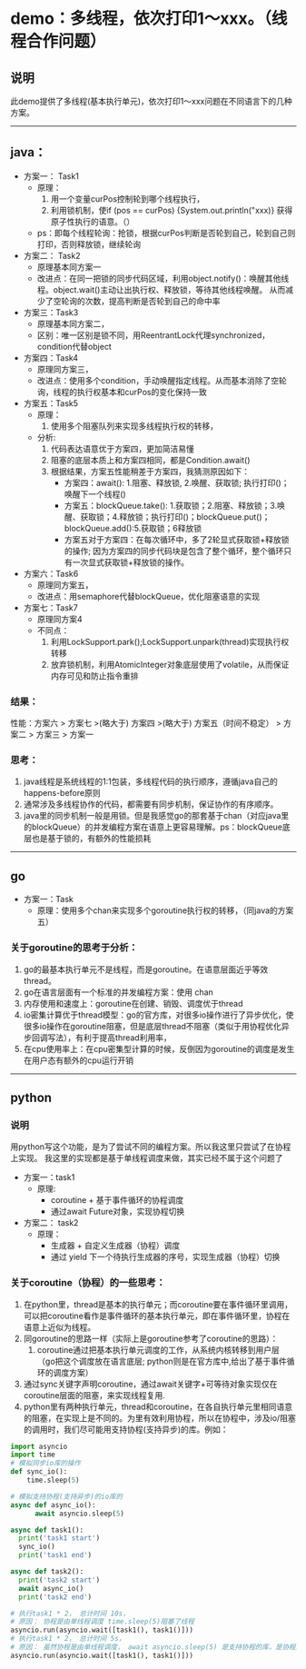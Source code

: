 # demo：多线程，依次打印1～xxx。（线程合作问题）
## 说明
此demo提供了多线程(基本执行单元)，依次打印1～xxx问题在不同语言下的几种方案。
___
## java：
+ 方案一： Task1  
  + 原理：
    1. 用一个变量curPos控制轮到哪个线程执行，
    2. 利用锁机制，使if (pos == curPos) {System.out.println("xxx)} 获得原子性执行的语意。（）
  + ps：即每个线程轮询：抢锁，根据curPos判断是否轮到自己，轮到自己则打印，否则释放锁，继续轮询
+ 方案二： Task2
  + 原理基本同方案一
  + 改进点：在同一把锁的同步代码区域，利用object.notify()：唤醒其他线程。object.wait()主动让出执行权、释放锁，等待其他线程唤醒。 从而减少了空轮询的次数，提高判断是否轮到自己的命中率
+ 方案三：Task3
  + 原理基本同方案二，
  + 区别：唯一区别是锁不同，用ReentrantLock代理synchronized，condition代替object
+ 方案四：Task4
  + 原理同方案三，
  + 改进点：使用多个condition，手动唤醒指定线程。从而基本消除了空轮询，线程的执行权基本和curPos的变化保持一致
+ 方案五：Task5
  + 原理：
    1. 使用多个阻塞队列来实现多线程执行权的转移，
  + 分析:
    1. 代码表达语意优于方案四，更加简洁易懂
    2. 阻塞的底层本质上和方案四相同，都是Condition.await()
    3. 根据结果，方案五性能稍差于方案四，我猜测原因如下：
       + 方案四：await(): 1.阻塞、释放锁, 2.唤醒、获取锁; 执行打印()；唤醒下一个线程()
       + 方案五：blockQueue.take(): 1.获取锁；2.阻塞、释放锁；3.唤醒、获取锁；4.释放锁；执行打印()；blockQueue.put()；blockQueue.add():5.获取锁；6释放锁
       + 方案五对于方案四：在每次循环中，多了2轮显式获取锁+释放锁的操作; 因为方案四的同步代码块是包含了整个循环，整个循环只有一次显式获取锁+释放锁的操作。
+ 方案六：Task6
  + 原理同方案五，
  + 改进点：用semaphore代替blockQueue，优化阻塞语意的实现
+ 方案七：Task7
  + 原理同方案4
  + 不同点：
    1. 利用LockSupport.park();LockSupport.unpark(thread)实现执行权转移
    2. 放弃锁机制，利用AtomicInteger对象底层使用了volatile，从而保证内存可见和防止指令重排
  
### 结果：
  性能：方案六 > 方案七 >(略大于) 方案四 >(略大于) 方案五（时间不稳定） > 方案二 > 方案三 > 方案一

### 思考：
  1. java线程是系统线程的1:1包装，多线程代码的执行顺序，遵循java自己的happens-before原则
  2. 通常涉及多线程协作的代码，都需要有同步机制，保证协作的有序顺序。
  3. java里的同步机制一般是用锁。但是我感觉go的那套基于chan（对应java里的blockQueue）的并发编程方案在语意上更容易理解。ps：blockQueue底层也是基于锁的，有额外的性能损耗
___
## go
+ 方案一：Task
  + 原理：使用多个chan来实现多个goroutine执行权的转移，（同java的方案五）
  
### 关于goroutine的思考于分析：
  1. go的最基本执行单元不是线程，而是goroutine。在语意层面近乎等效thread。
  2. go在语言层面有一个标准的并发编程方案：使用 chan
  3. 内存使用和速度上：goroutine在创建、销毁、调度优于thread
  4. io密集计算优于thread模型：go的官方库，对很多io操作进行了异步优化，使很多io操作在goroutine阻塞，但是底层thread不阻塞（类似于用协程优化异步回调写法），有利于提高thread利用率，
  5. 在cpu使用率上：在cpu密集型计算的时候，反倒因为goroutine的调度是发生在用户态有额外的cpu运行开销

___
## python
### 说明
用python写这个功能，是为了尝试不同的编程方案。所以我这里只尝试了在协程上实现。
我这里的实现都是基于单线程调度来做，其实已经不属于这个问题了
+ 方案一：task1
  + 原理:
    + coroutine + 基于事件循环的协程调度
    + 通过await Future对象，实现协程切换
+ 方案二： task2
  + 原理：
    + 生成器 + 自定义生成器（协程）调度
    + 通过 yield 下一个待执行生成器的序号，实现生成器（协程）切换
### 关于coroutine（协程）的一些思考：
1. 在python里，thread是基本的执行单元；而coroutine要在事件循环里调用，可以把coroutine看作是事件循环的基本执行单元，即在事件循环里，协程在语意上近似为线程。
2. 同goroutine的思路一样（实际上是goroutine参考了coroutine的思路）：
   1. coroutine通过把基本执行单元调度的工作，从系统内核转移到用户层（go把这个调度放在语言底层; python则是在官方库中,给出了基于事件循环的调度方案）
3. 通过sync关键字声明coroutine，通过await关键字+可等待对象实现仅在coroutine层面的阻塞，来实现线程复用. 
4. python里有两种执行单元，thread和coroutine，在各自执行单元里相同语意的阻塞，在实现上是不同的。为里有效利用协程，所以在协程中，涉及io/阻塞的调用时，我们尽可能用支持协程(支持异步)的库。例如：
```python
import asyncio
import time
# 模拟同步io库的操作
def sync_io():
    time.sleep(5)

# 模拟支持协程(支持异步)的io库的
async def async_io():
      await asyncio.sleep(5)

async def task1():
  print('task1 start')
  sync_io()
  print('task1 end')

async def task2():
  print('task2 start')
  await async_io()
  print('task2 end')

# 执行task1 * 2， 总计时间 10s，
# 原因： 协程是由单线程调度 time.sleep(5)阻塞了线程
asyncio.run(asyncio.wait([task1(), task1()]))
# 执行task1 * 2， 总计时间 5s，
# 原因： 虽然协程是由单线程调度， await asyncio.sleep(5) 是支持协程的库，是协程层面的阻塞，不阻塞线程
asyncio.run(asyncio.wait([task1(), task1()]))

```
  
  
